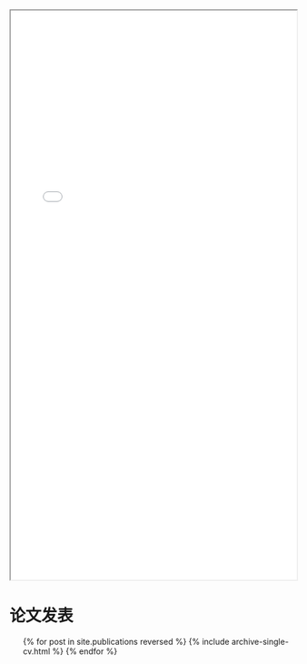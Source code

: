 <iframe src="/files/Resume 2023 - cn.pdf" width="100%" height="1000"></iframe>

<!-- 教育
======
* 北京工业大学，本科生，2014-2017
* 爱尔兰都柏林大学，本科生，2017-2018
* 爱尔兰都柏林大学，硕士研究生，2018-2019
* 爱尔兰都柏林大学，虚拟现实，博士研究生在读，2019-2023 -->

论文发表
======
  <ul>{% for post in site.publications reversed %}
    {% include archive-single-cv.html %}
  {% endfor %}</ul>

